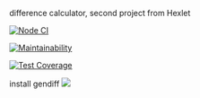 difference calculator, second project from Hexlet

[![Node CI](https://github.com/oksanaduga/frontend-project-lvl2/workflows/.github/workflows/nodejs.yml/badge.svg)](https://github.com/oksanaduga/frontend-project-lvl2/workflows/nodejs.yml/badge.svg)

[![Maintainability](https://api.codeclimate.com/v1/badges/da467244383d64009024/maintainability)](https://codeclimate.com/github/oksanaduga/frontend-project-lvl2/maintainability)

[![Test Coverage](https://api.codeclimate.com/v1/badges/da467244383d64009024/test_coverage)](https://codeclimate.com/github/oksanaduga/frontend-project-lvl2/test_coverage)

install gendiff
<a href="https://asciinema.org/a/311347?autoplay=1&speed=2&size=medium" target="_blank"><img src="https://asciinema.org/a/311347.svg" /></a>
